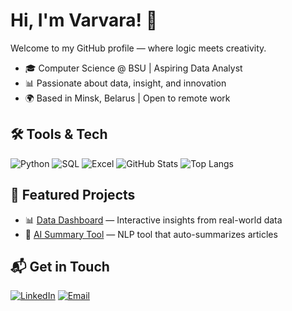 # Hi, I'm Varvara! 👋
Welcome to my GitHub profile — where logic meets creativity.

- 🎓 Computer Science @ BSU | Aspiring Data Analyst  
- 📊 Passionate about data, insight, and innovation  
- 🌍 Based in Minsk, Belarus | Open to remote work  

## 🛠️ Tools & Tech
![Python](https://img.shields.io/badge/-Python-3776AB?logo=python&logoColor=white&style=flat)
![SQL](https://img.shields.io/badge/-SQL-4479A1?logo=postgresql&logoColor=white&style=flat)
![Excel](https://img.shields.io/badge/-Excel-217346?logo=microsoft-excel&logoColor=white&style=flat)
![GitHub Stats](https://github-readme-stats.vercel.app/api?username=yourusername&show_icons=true&theme=radical)
![Top Langs](https://github-readme-stats.vercel.app/api/top-langs/?username=yourusername&layout=compact)

## 🚀 Featured Projects
- 📊 [Data Dashboard](https://github.com/yourusername/project) — Interactive insights from real-world data
- 🧠 [AI Summary Tool](https://github.com/yourusername/project2) — NLP tool that auto-summarizes articles


## 📬 Get in Touch
[![LinkedIn](https://img.shields.io/badge/-LinkedIn-0A66C2?logo=linkedin&logoColor=white)](https://linkedin.com/in/varvarashepko)
[![Email](https://img.shields.io/badge/-Email-D14836?logo=gmail&logoColor=white)](varya.shepko@gmail.com)
